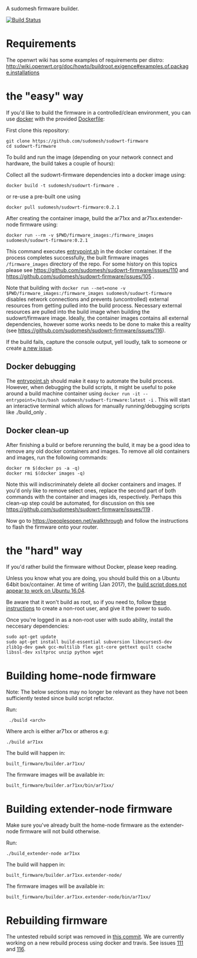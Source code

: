 A sudomesh firmware builder.

[![Build Status](https://travis-ci.org/sudomesh/sudowrt-firmware.svg?branch=master)](https://travis-ci.org/sudomesh/sudowrt-firmware)

# Requirements

The openwrt wiki has some examples of requirements per distro:
http://wiki.openwrt.org/doc/howto/buildroot.exigence#examples.of.package.installations

# the "easy" way
If you'd like to build the firmware in a controlled/clean environment, you can use [docker](https://docker.io) with the provided [Dockerfile](./Dockerfile):

First clone this repository:

```
git clone https://github.com/sudomesh/sudowrt-firmware
cd sudowrt-firmware
```

To build and run the image (depending on your network connect and hardware, the build takes a couple of hours): 

Collect all the sudowrt-firmware dependencies into a docker image using:
```
docker build -t sudomesh/sudowrt-firmware .
```

or re-use a pre-built one using
```
docker pull sudomesh/sudowrt-firmware:0.2.1
```

After creating the container image, build the ar71xx and ar71xx.extender-node firmware using: 
```
docker run --rm -v $PWD/firmware_images:/firmware_images sudomesh/sudowrt-firmware:0.2.1
``` 

This command executes [entrypoint.sh](./entrypoint.sh) in the docker container. If the process completes successfully, the built firmware images `/firmware_images` directory of the repo. For some history on this topics please see https://github.com/sudomesh/sudowrt-firmware/issues/110 and https://github.com/sudomesh/sudowrt-firmware/issues/105 . 

Note that building with ```docker run --net=none -v $PWD/firmware_images:/firmware_images sudomesh/sudowrt-firmware``` disables network connections and prevents (uncontrolled) external resources from getting pulled into the build process. Necessary external resources are pulled into the build image when building the sudowrt/firmware image. Ideally, the container images contains all external dependencies, however some works needs to be done to make this a reality (see https://github.com/sudomesh/sudowrt-firmware/issues/116).

If the build fails, capture the console output, yell loudly, talk to someone or create [a new issue](https://github.com/sudomesh/meshwrt-firmware/issues/new).

## Docker debugging
The [entrypoint.sh](./entrypoint.sh) should make it easy to automate the build process. However, when debugging the build scripts, it might be useful to poke around a build machine container using ```docker run -it --entrypoint=/bin/bash sudomesh/sudowrt-firmware:latest -i``` . This will start an interactive terminal which allows for manually running/debugging scripts like ./build_only .  

## Docker clean-up
After finishing a build or before rerunning the build, it may be a good idea to remove any old docker containers and images. To remove all old containers and images, run the following commands:  
```
docker rm $(docker ps -a -q)
docker rmi $(docker images -q)
```
Note this will indiscriminately delete all docker containers and images. If you'd only like to remove select ones, replace the second part of both commands with the container and images ids, respectively. Perhaps this clean-up step could be automated, for discussion on this see https://github.com/sudomesh/sudowrt-firmware/issues/119 .  

Now go to https://peoplesopen.net/walkthrough and follow the instructions to flash the firmware onto your router.

# the "hard" way
If you'd rather build the firmware without Docker, please keep reading.

Unless you know what you are doing, you should build this on a Ubuntu 64bit box/container. At time of writing (Jan 2017), the [build script does not appear to work on Ubuntu 16.04](https://github.com/sudomesh/sudowrt-firmware/issues/103). 

Be aware that it won't build as root, so if you need to, follow [these instructions](https://www.digitalocean.com/community/tutorials/how-to-add-and-delete-users-on-an-ubuntu-14-04-vps) to create a non-root user, and give it the power to sudo.

Once you're logged in as a non-root user with sudo ability, install the neccesary dependencies:

```shell
sudo apt-get update
sudo apt-get install build-essential subversion libncurses5-dev zlib1g-dev gawk gcc-multilib flex git-core gettext quilt ccache libssl-dev xsltproc unzip python wget
```

# Building home-node firmware

Note: The below sections may no longer be relevant as they have not been sufficiently tested since build script refactor. 

Run:

```
 ./build <arch>
```

Where arch is either ar71xx or atheros e.g:

```
./build ar71xx
```

The build will happen in:

```
built_firmware/builder.ar71xx/
```

The firmware images will be available in:

```
built_firmware/builder.ar71xx/bin/ar71xx/
```

# Building extender-node firmware

Make sure you've already built the home-node firmware as the extender-node firmware will not build otherwise.

Run:

```
./build_extender-node ar71xx
```

The build will happen in:

```
built_firmware/builder.ar71xx.extender-node/
```

The firmware images will be available in:

```
built_firmware/builder.ar71xx.extender-node/bin/ar71xx/
```

# Rebuilding firmware

The untested rebuild script was removed in [this commit](https://github.com/sudomesh/sudowrt-firmware/commit/78c7293bc4ac1d39d28311234a6a1ddb72f9c2c3).
We are currently working on a new rebuild process using docker and travis. See issues [111](https://github.com/sudomesh/sudowrt-firmware/issues/111) and [116](https://github.com/sudomesh/sudowrt-firmware/issues/116).
